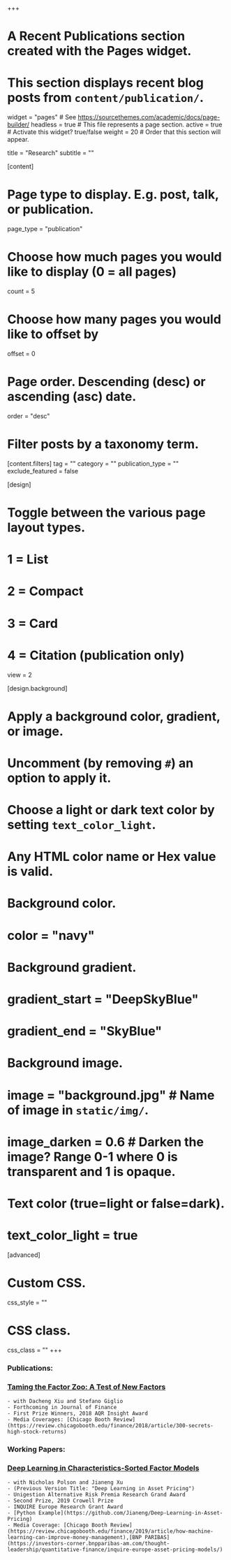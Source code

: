 +++
# A Recent Publications section created with the Pages widget.
# This section displays recent blog posts from `content/publication/`.

widget = "pages"  # See https://sourcethemes.com/academic/docs/page-builder/
headless = true  # This file represents a page section.
active = true  # Activate this widget? true/false
weight = 20  # Order that this section will appear.

title = "Research"
subtitle = ""

[content]
  # Page type to display. E.g. post, talk, or publication.
  page_type = "publication"

  # Choose how much pages you would like to display (0 = all pages)
  count = 5

  # Choose how many pages you would like to offset by
  offset = 0

  # Page order. Descending (desc) or ascending (asc) date.
  order = "desc"

  # Filter posts by a taxonomy term.
  [content.filters]
    tag = ""
    category = ""
    publication_type = ""
    exclude_featured = false

[design]
  # Toggle between the various page layout types.
  #   1 = List
  #   2 = Compact
  #   3 = Card
  #   4 = Citation (publication only)
  view = 2

[design.background]
  # Apply a background color, gradient, or image.
  #   Uncomment (by removing `#`) an option to apply it.
  #   Choose a light or dark text color by setting `text_color_light`.
  #   Any HTML color name or Hex value is valid.

  # Background color.
  # color = "navy"

  # Background gradient.
  # gradient_start = "DeepSkyBlue"
  # gradient_end = "SkyBlue"

  # Background image.
  # image = "background.jpg"  # Name of image in `static/img/`.
  # image_darken = 0.6  # Darken the image? Range 0-1 where 0 is transparent and 1 is opaque.

  # Text color (true=light or false=dark).
  # text_color_light = true  

[advanced]
 # Custom CSS.
 css_style = ""

 # CSS class.
 css_class = ""
+++

### Publications:
  ### [Taming the Factor Zoo: A Test of New Factors](https://papers.ssrn.com/sol3/papers.cfm?abstract_id=2934020)
    - with Dacheng Xiu and Stefano Giglio
    - Forthcoming in Journal of Finance
    - First Prize Winners, 2018 AQR Insight Award
    - Media Coverages: [Chicago Booth Review](https://review.chicagobooth.edu/finance/2018/article/300-secrets-high-stock-returns)

### Working Papers:
  ### [Deep Learning in Characteristics-Sorted Factor Models](https://papers.ssrn.com/sol3/papers.cfm?abstract_id=3243683)
    - with Nicholas Polson and Jianeng Xu
    - (Previous Version Title: "Deep Learning in Asset Pricing")
    - Unigestion Alternative Risk Premia Research Grand Award
    - Second Prize, 2019 Crowell Prize
    - INQUIRE Europe Research Grant Award
    - [Python Example](https://github.com/Jianeng/Deep-Learning-in-Asset-Pricing)
    - Media Coverage: [Chicago Booth Review](https://review.chicagobooth.edu/finance/2019/article/how-machine-learning-can-improve-money-management),[BNP PARIBAS](https://investors-corner.bnpparibas-am.com/thought-leadership/quantitative-finance/inquire-europe-asset-pricing-models/)
